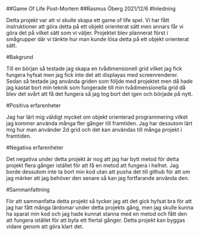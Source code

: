 ##Game Of Life Post-Mortem
##Rasmus Öberg 2021/12/6
#Inledning

Detta projekt var att vi skulle skapa ett game of life spel. Vi har fått instruktioner att göra detta på ett objekt 
orienterat sätt men annars får vi göra det på vilket sätt som vi väljer.
Projektet blev plannerat först i smågrupper där vi tänkte hur man kunde lösa detta på ett objekt orienterat sätt.

#Bakgrund

Till en början så testade jag skapa en tvådimensionell grid vilket jag fick fungera hyfsat men jag fick inte det att 
displayas med screenrenderer. 
Sedan så testade jag använda griden som följde med projektet men då hade jag kastat bort min teknik som fungerade till 
min tvådimensionella grid då blev det svårt att få det fungera så jag tog bort det igen och började på nytt.

#Positiva erfarenheter

Jag har lärt mig väldigt mycket om objekt orienterad programmering vilket jag kommer använda många fler gånger till 
framtiden. Jag har dessutom lärt mig hur man använder 2d grid och det kan användas till många projekt i framtiden.

#Negativa erfarenheter

Det negativa under detta projekt är nog att jag har bytt metod för detta projekt flera gånger istället för att få en 
metod att fungera i helhet. Jag borde dessutom inte ta bort min kod utan att pusha det till github för att om jag märker
att jag behöver den senare så kan jag fortfarande använda den.

#Sammanfattning

För att sammanfatta detta projekt så tycker jag att det gick hyfsat bra för att jag har fått många lärdomar under detta 
projekts gång, men jag skulle kunna ha sparat min kod och jag hade kunnat stanna med en metod och fått den att fungera 
istället för att byta ett flertal gånger. Detta projekt kan byggas vidare genom att göra klart det.